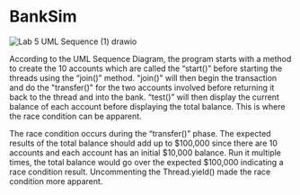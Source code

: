 # BankSim

![Lab 5 UML Sequence (1) drawio](https://user-images.githubusercontent.com/89721650/192322281-f5e78843-9203-4470-91d4-d264ac7bb25c.png)

According to the UML Sequence Diagram, the program starts with a method to create the 10 accounts which are called the “start()” before starting the threads using the “join()” method. "join()" will then begin the transaction and do the "transfer()" for the two accounts involved before returning it back to the thread and into the bank. “test()” will then display the current balance of each account before displaying the total balance. This is where the race condition can be apparent.

The race condition occurs during the “transfer()” phase. The expected results of the total balance should add up to $100,000 since there are 10 accounts and each account has an initial $10,000 balance. Run it multiple times, the total balance would go over the expected $100,000 indicating a race condition result. Uncommenting the Thread.yield() made the race condition more apparent.

